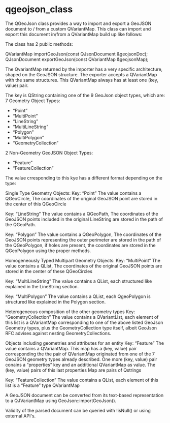 # qgeojson_class

The QGeoJson class provides a way to import and export a GeoJSON document to / from a custom QVariantMap.
This class can import and export this document in/from a QVariantMap build up like follows:

The class has 2 public methods:

QVariantMap importGeoJson(const QJsonDocument &geojsonDoc);
QJsonDocument exportGeoJson(const QVariantMap &geojsonMap);

The QvariantMap returned by the importer has a very specific architecture, shaped on the GeoJSON structure. 
The exporter accepts a QVariantMap with the same structures. This QVariantMap always has at least one (key, value) pair.

The key is QString containing one of the 9 GeoJson object types, which are:
7 Geometry Object Types: 
 - “Point”
 - “MultiPoint” 
 - “LineString”
 - “MultiLineString”
 - “Polygon”
 - “MultiPolygon”
 - “GeometryCollection”

2 Non-Geometry GeoJSON Object Types:
- “Feature”
- “FeatureCollection”

The value crresponding to this kye has a different format depending on the type:

Single Type Geometry Objects:
Key: “Point”
The value contains a QGeoCircle, The coordinates of the original GeoJSON point are stored in the center of this QGeoCircle

Key: “LineString”
The value contains a QGeoPath, The coordinates of the GeoJSON points included in the original LineString are stored in the path of the QGeoPath.

Key: “Polygon”
The value contains a QGeoPolygon, The coordinates of the GeoJSON points representing the outer perimeter are stored in the path of the QGeoPolygon, if holes are present, the coordinates are stored in the QGeoPolygon using the proper methods.

Homogeneously Typed Multipart Geometry Objects:
Key: “MultiPoint”
The value contains a QList<QGeoCircle>, The coordinates of the original GeoJSON points are stored in the center of these QGeoCircles

Key: “MultiLineString”
The value contains a QList<QGeoPath>, each structured like explained in the LineString section.

Key: “MultiPolygon”
The value contains a QList<QGeoPolygon>, each QgeoPolygon is structured like explained in the Polygon section.

Heterogeneous composition of the other geometry types
Key: “GeometryCollection”
The value contains a QVariantList, each element of this list is a QVariantMap corresponding to one of the above listed GeoJson Geometry types, plus the GeometryCollection type itself, albeit GeoJson RFC advises against nesting GeometryCollections.

Objects including geometries and attributes for an entity 
Key: “Feature”
The value contains a QVariantMap. 
This map has a (key, value) pair corresponding the the pair of QVariantMap originated from one of the 7 GeoJSON geometry types already described. One more (key, value) pair conains a “properties” key and an additional QVariantMap as value. 
The (key, value) pairs of this last properties Map are pairs of Qstrings

Key: “FeatureCollection”
The value contains a QList<QVariantMap>, each element of this list is a “Feature” type QVariantMap

A GeoJSON document can be converted from its text-based representation to a QJVariantMap using GeoJson::importGeoJson().

Validity of the parsed document can be queried with !isNull() or using external API's.
